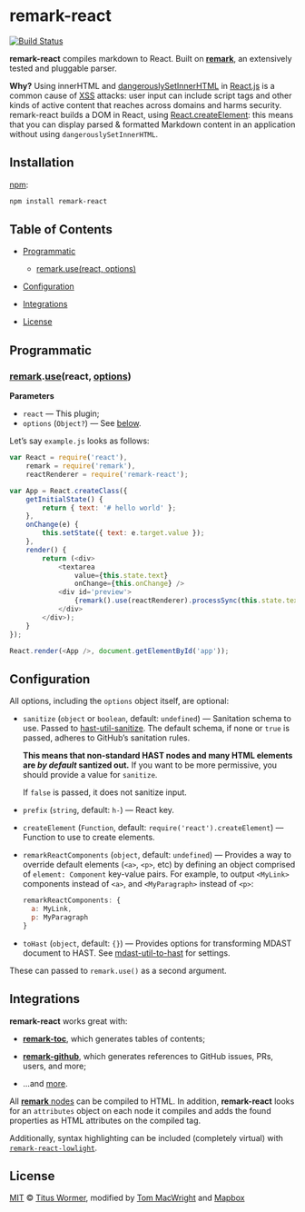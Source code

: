 # remark-react

[![Build Status](https://travis-ci.org/mapbox/remark-react.svg?branch=master)](https://travis-ci.org/mapbox/remark-react)

**remark-react** compiles markdown to React.  Built on [**remark**](https://github.com/wooorm/remark),
an extensively tested and pluggable parser.

**Why?** Using innerHTML and [dangerouslySetInnerHTML](https://facebook.github.io/react/tips/dangerously-set-inner-html.html) in
[React.js](http://facebook.github.io/react/) is a common cause of [XSS](https://en.wikipedia.org/wiki/Cross-site_scripting)
attacks: user input can include script tags and other kinds of active
content that reaches across domains and harms security. remark-react
builds a DOM in React, using [React.createElement](https://facebook.github.io/react/docs/top-level-api.html):
this means that you can display parsed & formatted Markdown content
in an application without using `dangerouslySetInnerHTML`.

## Installation

[npm](https://docs.npmjs.com/cli/install):

```bash
npm install remark-react
```

## Table of Contents

*   [Programmatic](#programmatic)

    *   [remark.use(react, options)](#remarkusereact-options)

*   [Configuration](#configuration)

*   [Integrations](#integrations)

*   [License](#license)

## Programmatic

### [remark](https://github.com/wooorm/remark#api).[use](https://github.com/wooorm/remark#remarkuseplugin-options)(react, [options](#configuration))

**Parameters**

*   `react` — This plugin;
*   `options` (`Object?`) — See [below](#configuration).

Let’s say `example.js` looks as follows:

```js
var React = require('react'),
    remark = require('remark'),
    reactRenderer = require('remark-react');

var App = React.createClass({
    getInitialState() {
        return { text: '# hello world' };
    },
    onChange(e) {
        this.setState({ text: e.target.value });
    },
    render() {
        return (<div>
            <textarea
                value={this.state.text}
                onChange={this.onChange} />
            <div id='preview'>
                {remark().use(reactRenderer).processSync(this.state.text).contents}
            </div>
        </div>);
    }
});

React.render(<App />, document.getElementById('app'));
```

## Configuration

All options, including the `options` object itself, are optional:

*   `sanitize` (`object` or `boolean`, default: `undefined`)
    — Sanitation schema to use. Passed to
    [hast-util-sanitize](https://github.com/wooorm/hast-util-sanitize).
    The default schema, if none or `true` is passed, adheres to GitHub’s
    sanitation rules.

    **This means that non-standard HAST nodes and many
    HTML elements are *by default* santized out.** If you want to be more
    permissive, you should provide a value for `sanitize`.

    If `false` is passed, it does not sanitize input.

*   `prefix` (`string`, default: `h-`)
    — React key.

*   `createElement` (`Function`, default: `require('react').createElement`)
    — Function to use to create elements.

*   `remarkReactComponents` (`object`, default: `undefined`)
    — Provides a way to override default elements (`<a>`, `<p>`, etc)
    by defining an object comprised of `element: Component` key-value
    pairs. For example, to output `<MyLink>` components instead of
    `<a>`, and `<MyParagraph>` instead of `<p>`:

    ```js
    remarkReactComponents: {
      a: MyLink,
      p: MyParagraph
    }
    ```

*   `toHast` (`object`, default: `{}`)
    — Provides options for transforming MDAST document to HAST.
    See [mdast-util-to-hast](https://github.com/wooorm/mdast-util-to-hast#api)
    for settings.

These can passed to `remark.use()` as a second argument.

## Integrations

**remark-react** works great with:

*   [**remark-toc**](https://github.com/wooorm/remark-toc), which generates
    tables of contents;

*   [**remark-github**](https://github.com/wooorm/remark-github), which
    generates references to GitHub issues, PRs, users, and more;

*   ...and [more](https://github.com/wooorm/remark/blob/master/doc/plugins.md#list-of-plugins).

All [**remark** nodes](https://github.com/wooorm/mdast)
can be compiled to HTML.  In addition, **remark-react** looks for an
`attributes` object on each node it compiles and adds the found properties
as HTML attributes on the compiled tag.

Additionally, syntax highlighting can be included (completely virtual) with
[`remark-react-lowlight`](https://github.com/bebraw/remark-react-lowlight).

## License

[MIT](license) © [Titus Wormer](http://wooorm.com), modified by [Tom MacWright](http://www.macwright.org/) and [Mapbox](https://www.mapbox.com/)
